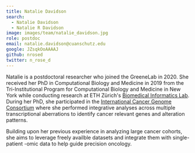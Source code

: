 ```yaml
---
title: Natalie Davidson
search:
  - Natalie Davidson
  - Natalie R Davidson
image: images/team/natalie_davidson.jpg
role: postdoc
email: natalie.davidson@cuanschutz.edu
google: JZsqkOoAAAAJ
github: nrosed
twitter: n_rose_d
---
```


Natalie is a postdoctoral researcher who joined the GreeneLab in 2020.
She received her PhD in Computational Biology and Medicine in 2019 from the Tri-Institutional Program for Computational Biology and Medicine in New York while conducting research at ETH Zürich's [Biomedical Informatics Lab](https://bmi.inf.ethz.ch/).
During her PhD, she participated in the [International Cancer Genome Consortium](http://icgc.org/) where she performed integrative analyses across multiple transcriptional aberrations to identify cancer relevant genes and alteration patterns.

Building upon her previous experience in analyzing large cancer cohorts, she aims to leverage freely availble datasets and integrate them with single-patient -omic data to help guide precision oncology. 
